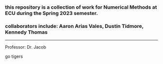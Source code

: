 ### this repository is a collection of work for Numerical Methods at ECU during the Spring 2023 semester. 

### collaborators include: Aaron Arias Vales, Dustin Tidmore, Kennedy Thomas
----------------------------

Professor: Dr. Jacob



go tigers
